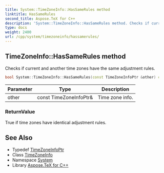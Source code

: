 ```yaml
---
title: System::TimeZoneInfo::HasSameRules method
linktitle: HasSameRules
second_title: Aspose.TeX for C++
description: 'System::TimeZoneInfo::HasSameRules method. Checks if current and another time zones have the same adjustment rules in C++.'
type: docs
weight: 2400
url: /cpp/system/timezoneinfo/hassamerules/
---
```

## TimeZoneInfo::HasSameRules method


Checks if current and another time zones have the same adjustment rules.

```cpp
bool System::TimeZoneInfo::HasSameRules(const TimeZoneInfoPtr &other) const
```


| Parameter | Type | Description |
| --- | --- | --- |
| other | const TimeZoneInfoPtr\& | Time zone info. |

### ReturnValue

True if time zones have identical adjustment rules.

## See Also

* Typedef [TimeZoneInfoPtr](../../timezoneinfoptr/)
* Class [TimeZoneInfo](../)
* Namespace [System](../../)
* Library [Aspose.TeX for C++](../../../)
